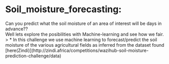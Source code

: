 # Soil_moisture_forecasting:
<p>
Can you predict what the soil moisture of an area of interest will be days in advance??<br/>
Well lets explore the posibilities with Machine-learning and see how we fair.
> * In this challenge we use machine learning to forecast/predict the soil moisture of the various agricultural fields as inferred from the dataset found [here(Zindi)](http://zindi.africa/competitions/wazihub-soil-moisture-prediction-challenge/data)
</p>

